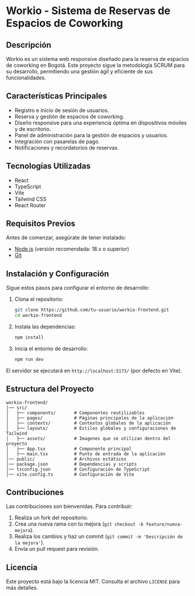 # Workio - Sistema de Reservas de Espacios de Coworking

## Descripción
Workio es un sistema web responsive diseñado para la reserva de espacios de coworking en Bogotá. Este proyecto sigue la metodología SCRUM para su desarrollo, permitiendo una gestión ágil y eficiente de sus funcionalidades.

## Características Principales
- Registro e inicio de sesión de usuarios.
- Reserva y gestión de espacios de coworking.
- Diseño responsive para una experiencia óptima en dispositivos móviles y de escritorio.
- Panel de administración para la gestión de espacios y usuarios.
- Integración con pasarelas de pago.
- Notificaciones y recordatorios de reservas.

## Tecnologías Utilizadas
- React
- TypeScript
- Vite
- Tailwind CSS
- React Router

## Requisitos Previos
Antes de comenzar, asegúrate de tener instalado:
- [Node.js](https://nodejs.org/) (versión recomendada: 18.x o superior)
- [Git](https://git-scm.com/)

## Instalación y Configuración
Sigue estos pasos para configurar el entorno de desarrollo:

1. Clona el repositorio:
   ```bash
   git clone https://github.com/tu-usuario/workio-frontend.git
   cd workio-frontend
   ```

2. Instala las dependencias:
   ```bash
   npm install
   ```

3. Inicia el entorno de desarrollo:
   ```bash
   npm run dev
   ```

El servidor se ejecutará en `http://localhost:5173/` (por defecto en Vite).

## Estructura del Proyecto
```
workio-frontend/
│── src/
│   ├── components/       # Componentes reutilizables
│   ├── pages/            # Páginas principales de la aplicación
│   ├── contexts/         # Contextos globales de la aplicación
│   ├── layouts/          # Estilos globales y configuraciones de Tailwind
│   ├── assets/           # Imagenes que se utilizan dentro del proyecto
│   ├── App.tsx           # Componente principal
│   ├── main.tsx          # Punto de entrada de la aplicación
│── public/               # Archivos estáticos
│── package.json          # Dependencias y scripts
│── tsconfig.json         # Configuración de TypeScript
│── vite.config.ts        # Configuración de Vite
```

## Contribuciones
Las contribuciones son bienvenidas. Para contribuir:
1. Realiza un fork del repositorio.
2. Crea una nueva rama con tu mejora (`git checkout -b feature/nueva-mejora`).
3. Realiza los cambios y haz un commit (`git commit -m 'Descripción de la mejora'`).
4. Envía un pull request para revisión.

## Licencia
Este proyecto está bajo la licencia MIT. Consulta el archivo `LICENSE` para más detalles.

